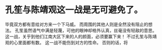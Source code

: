 # 孔笙与陈靖观这一战是无可避免了。
毕竟双方都有意给对方来一个下马威。
而周围的其他人则是全然没有阻止的想法。
孔笙虽然语气中满是轻蔑，可他的眼神却格外认真，丝毫没有轻敌的意思。
这一战，关乎到他们江南大区下来的人的颜面，必须要赢下来！
不过孔笙与陈靖观的心里面都有数。
这一战不能伤到对方的性命。
否则的话，将

